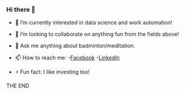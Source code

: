 ### Hi there 👋

<!--
**ElmoSamudra/ElmoSamudra** is a ✨ _special_ ✨ repository because its `README.md` (this file) appears on your GitHub profile.
-->

- 🌱 I’m currently interested in data science and work automation!

- 👯 I’m looking to collaborate on anything fun from the fields above!

- 💬 Ask me anything about badminton/meditation.

- 📫 How to reach me: 
    -[Facebook](https://www.facebook.com/shawn.samudra.18/)
    -[LinkedIn](https://www.linkedin.com/in/shawn-samudra-734524150/)
    
- ⚡ Fun fact: I like investing too!


THE END
